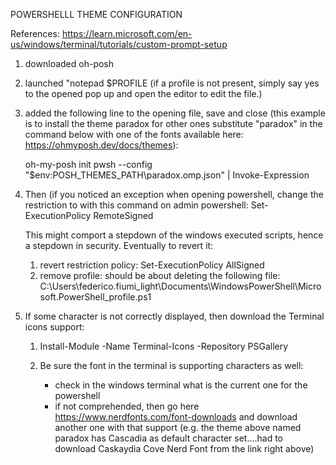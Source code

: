 POWERSHELLL THEME CONFIGURATION

References: https://learn.microsoft.com/en-us/windows/terminal/tutorials/custom-prompt-setup

1) downloaded oh-posh
2) launched "notepad $PROFILE (if a profile is not present, simply say yes to the opened pop
   up and open the editor to edit the file.)
3) added the following line to the opening file, save and close (this example is to install
	the theme paradox for other ones substitute "paradox" in the command below with one of
	the fonts available
	here: https://ohmyposh.dev/docs/themes): 

	oh-my-posh init pwsh --config "$env:POSH_THEMES_PATH\paradox.omp.json" | Invoke-Expression

4) Then (if you noticed an exception when opening powershell, change the restriction to with
    this command on admin powershell:
		Set-ExecutionPolicy RemoteSigned

	This might comport a stepdown of the windows executed scripts, hence a stepdown in security.
	Eventually to revert it:

	1) revert restriction policy:
		Set-ExecutionPolicy AllSigned
	2) remove profile:
		should be about deleting the following file:
		C:\Users\federico.fiumi_light\Documents\WindowsPowerShell\Microsoft.PowerShell_profile.ps1

5) If some character is not correctly displayed, then download the Terminal icons support:
	
	1) Install-Module -Name Terminal-Icons -Repository PSGallery
	
	2) Be sure the font in the terminal is supporting characters as well:
		- check in the windows terminal what is the current one for the powershell
		- if not comprehended, then go here https://www.nerdfonts.com/font-downloads and
		  download another one with that support (e.g. the theme above named paradox has
		  Cascadia as default character set....had to download Caskaydia Cove Nerd Font
		  from the link right above)